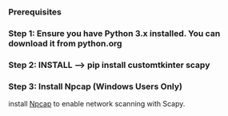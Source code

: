 ### Prerequisites
### Step 1: Ensure you have Python 3.x installed. You can download it from python.org
### Step 2: INSTALL --> pip install customtkinter scapy
### Step 3: Install Npcap (Windows Users Only)
install [Npcap](https://npcap.com/) to enable network scanning with Scapy.

